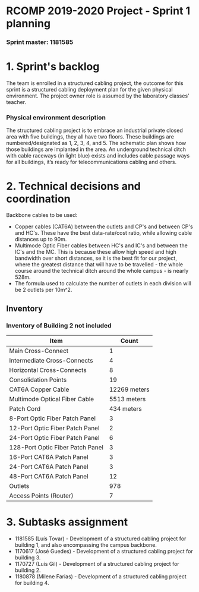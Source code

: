 RCOMP 2019-2020 Project - Sprint 1 planning
===========================================
### Sprint master: 1181585 ###
# 1. Sprint's backlog #
The team is enrolled in a structured cabling project, the outcome for this sprint is a structured cabling deployment plan for the given physical environment. The project owner role is assumed by the laboratory classes’ teacher.
### Physical environment description ###
The structured cabling project is to embrace an industrial private closed area with five buildings, they all have two floors. These buildings are numbered/designated as 1, 2, 3, 4, and 5.
The schematic plan shows how those buildings are implanted in the area. An underground technical ditch with cable raceways (in light blue) exists and includes cable passage ways for all buildings, it’s ready for telecommunications cabling and others.

# 2. Technical decisions and coordination #
Backbone cables to be used:
+ Copper cables (CAT6A) between the outlets and CP's and between CP's and HC's. These have the best data-rate/cost ratio, while allowing cable distances up to 90m.
+ Multimode Optic Fiber cables between HC's and IC's and between the IC's and the MC. This is because these allow high speed and high bandwidth over short distances, se it is the best fit for our project, where the greatest distance that will have to be travelled - the whole course around the technical ditch around the whole campus - is nearly 528m.
+ The formula used to calculate the number of outlets in each division will be 2 outlets per 10m^2.

## Inventory ##
### Inventory of Building 2 not included ###
| Item | Count |
|------|-------|
| Main Cross-Connect | 1 |
| Intermediate Cross-Connects | 4 |
| Horizontal Cross-Connects | 8 |
| Consolidation Points | 19 |
| CAT6A Copper Cable | 12269 meters |
| Multimode Optical Fiber Cable | 5513 meters |
| Patch Cord | 434 meters |
| 8-Port Optic Fiber Patch Panel | 3 |
| 12-Port Optic Fiber Patch Panel | 2 |
| 24-Port Optic Fiber Patch Panel | 6 |
| 128-Port Optic Fiber Patch Panel | 3 |
| 16-Port CAT6A Patch Panel | 3 |
| 24-Port CAT6A Patch Panel | 3 |
| 48-Port CAT6A Patch Panel | 12 |
| Outlets | 978 |
| Access Points (Router) | 7 |

# 3. Subtasks assignment #
+ 1181585 (Luís Tovar) - Development of a structured cabling project for building 1, and also encompassing the campus backbone.
+ 1170617 (José Guedes) - Development of a structured cabling project for building 3.
+ 1170727 (Luís Gil) - Development of a structured cabling project for building 2.
+ 1180878 (Milene Farias) - Development of a structured cabling project for building 4.
